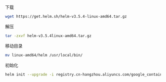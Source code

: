 下载
```sh
wget https://get.helm.sh/helm-v3.5.4-linux-amd64.tar.gz
```
解压
```sh
tar -zxvf helm-v3.5.4linux-amd64.tar.gz
```
移动目录
```sh
mv linux-amd64/helm /usr/local/bin/
```
初始化
```sh
helm init --upgrade -i registry.cn-hangzhou.aliyuncs.com/google_containers/tiller:v3.5.4  --stable-repo-url https://kubernetes.oss-cn-hangzhou.aliyuncs.com/charts
```
